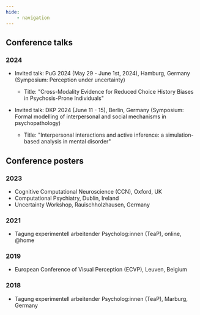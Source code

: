 ```yaml
---
hide: 
    - navigation
---
```


## Conference talks

### 2024

- Invited talk: PuG 2024 (May 29 - June 1st, 2024), Hamburg, Germany (Symposium: Perception under uncertainty)
    - Title: "Cross-Modality Evidence for Reduced Choice History Biases in Psychosis-Prone
Individuals" 


- Invited talk: DKP 2024 (June 11 - 15), Berlin, Germany (Symposium: Formal modelling of interpersonal and social mechanisms in psychopathology)
    - Title: "Interpersonal interactions and active inference: a simulation-based analysis in mental disorder"


## Conference posters

### 2023

- Cognitive Computational Neuroscience (CCN), Oxford, UK
- Computational Psychiatry, Dublin, Ireland
- Uncertainty Workshop, Rauischholzhausen, Germany

### 2021

- Tagung experimentell arbeitender Psycholog:innen (TeaP), online, @home


### 2019

- European Conference of Visual Perception (ECVP), Leuven, Belgium

### 2018

- Tagung experimentell arbeitender Psycholog:innen (TeaP), Marburg, Germany